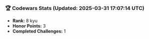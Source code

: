 ### 🏆 Codewars Stats (Updated: 2025-03-31 17:07:14 UTC)

- **Rank:** 8 kyu
- **Honor Points:** 3
- **Completed Challenges:** 1
